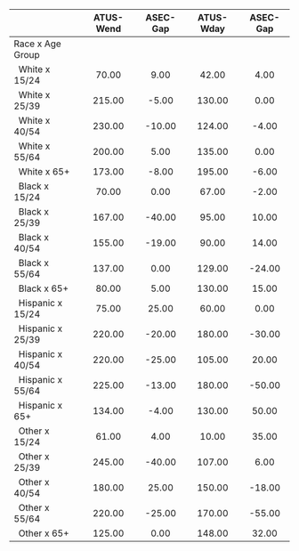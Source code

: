 
|                      |    ATUS-Wend |     ASEC-Gap |    ATUS-Wday |     ASEC-Gap |
| -------------------- | :----------: | :----------: | :----------: | :----------: |
| Race x Age Group     |              |              |              |              |
| &nbsp;&nbsp;White x 15/24 |        70.00 |         9.00 |        42.00 |         4.00 |
| &nbsp;&nbsp;White x 25/39 |       215.00 |        -5.00 |       130.00 |         0.00 |
| &nbsp;&nbsp;White x 40/54 |       230.00 |       -10.00 |       124.00 |        -4.00 |
| &nbsp;&nbsp;White x 55/64 |       200.00 |         5.00 |       135.00 |         0.00 |
| &nbsp;&nbsp;White x 65+ |       173.00 |        -8.00 |       195.00 |        -6.00 |
| &nbsp;&nbsp;Black x 15/24 |        70.00 |         0.00 |        67.00 |        -2.00 |
| &nbsp;&nbsp;Black x 25/39 |       167.00 |       -40.00 |        95.00 |        10.00 |
| &nbsp;&nbsp;Black x 40/54 |       155.00 |       -19.00 |        90.00 |        14.00 |
| &nbsp;&nbsp;Black x 55/64 |       137.00 |         0.00 |       129.00 |       -24.00 |
| &nbsp;&nbsp;Black x 65+ |        80.00 |         5.00 |       130.00 |        15.00 |
| &nbsp;&nbsp;Hispanic x 15/24 |        75.00 |        25.00 |        60.00 |         0.00 |
| &nbsp;&nbsp;Hispanic x 25/39 |       220.00 |       -20.00 |       180.00 |       -30.00 |
| &nbsp;&nbsp;Hispanic x 40/54 |       220.00 |       -25.00 |       105.00 |        20.00 |
| &nbsp;&nbsp;Hispanic x 55/64 |       225.00 |       -13.00 |       180.00 |       -50.00 |
| &nbsp;&nbsp;Hispanic x 65+ |       134.00 |        -4.00 |       130.00 |        50.00 |
| &nbsp;&nbsp;Other x 15/24 |        61.00 |         4.00 |        10.00 |        35.00 |
| &nbsp;&nbsp;Other x 25/39 |       245.00 |       -40.00 |       107.00 |         6.00 |
| &nbsp;&nbsp;Other x 40/54 |       180.00 |        25.00 |       150.00 |       -18.00 |
| &nbsp;&nbsp;Other x 55/64 |       220.00 |       -25.00 |       170.00 |       -55.00 |
| &nbsp;&nbsp;Other x 65+ |       125.00 |         0.00 |       148.00 |        32.00 |

